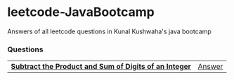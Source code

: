 # leetcode-JavaBootcamp
Answers of all leetcode questions in Kunal Kushwaha's java bootcamp

### Questions
|            |            |
| ---------- | ---------- |
| [**Subtract the Product and Sum of Digits of an Integer**](https://leetcode.com/problems/subtract-the-product-and-sum-of-digits-of-an-integer/) | [Answer](https://github.com/HemanthSai7/leetcode-JavaBootcamp/blob/master/Answers/question1.txt) |
